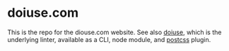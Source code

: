 doiuse.com
==========

This is the repo for the diouse.com website.  See also [doiuse](https://github.com/anandthakker/doiuse),
which is the underlying linter, available as a CLI, node module, and 
[postcss](/postcss/postcss) plugin.
